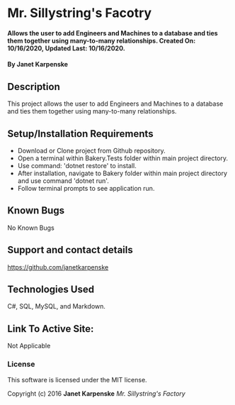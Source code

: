 # Mr. Sillystring's Facotry

#### Allows the user to add Engineers and Machines to a database and ties them together using many-to-many relationships. Created On: 10/16/2020, Updated Last: 10/16/2020.

#### By Janet Karpenske

## Description

This project allows the user to add Engineers and Machines to a database and ties them together using many-to-many relationships.


## Setup/Installation Requirements

* Download or Clone project from Github repository.
* Open a terminal within Bakery.Tests folder within main project directory.
* Use command: 'dotnet restore' to install.
* After installation, navigate to Bakery folder within main project directory and use command 'dotnet run'. 
* Follow terminal prompts to see application run.

## Known Bugs

No Known Bugs

## Support and contact details

https://github.com/janetkarpenske

## Technologies Used

C#, SQL, MySQL, and Markdown.

## Link To Active Site:
Not Applicable

### License

This software is licensed under the MIT license.

Copyright (c) 2016 **Janet Karpenske** _Mr. Sillystring's Factory_